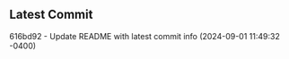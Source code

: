 
## Latest Commit
616bd92 - Update README with latest commit info (2024-09-01 11:49:32 -0400) <Yunxi-Zhou>
